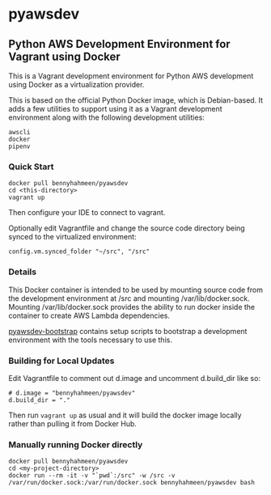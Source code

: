 # pyawsdev
## Python AWS Development Environment for Vagrant using Docker

This is a Vagrant development environment for Python AWS development
using Docker as a virtualization provider.

This is based on the official Python Docker image, which is Debian-based.
It adds a few utilities to support using it as a Vagrant development
environment along with the following development utilities:

    awscli
    docker
    pipenv

### Quick Start

    docker pull bennyhahmeen/pyawsdev
    cd <this-directory>
    vagrant up

Then configure your IDE to connect to vagrant.

Optionally edit Vagrantfile and change the source code directory being
synced to the virtualized environment:

    config.vm.synced_folder "~/src", "/src"

### Details

This Docker container is intended to be used by mounting source code from
the development environment at /src and mounting /var/lib/docker.sock.
Mounting /var/lib/docker.sock provides the ability to run docker inside
the container to create AWS Lambda dependencies.

[pyawsdev-bootstrap](https://github.com/bennyhahmeen/pyawsdev-bootstrap) 
contains setup scripts to bootstrap a development environment with the
tools necessary to use this.

### Building for Local Updates

Edit Vagrantfile to comment out d.image and uncomment d.build_dir like so:

    # d.image = "bennyhahmeen/pyawsdev"
    d.build_dir = "."

Then run ```vagrant up``` as usual and it will build the docker image
locally rather than pulling it from Docker Hub.

### Manually running Docker directly

    docker pull bennyhahmeen/pyawsdev
    cd <my-project-directory>
    docker run --rm -it -v "`pwd`:/src" -w /src -v /var/run/docker.sock:/var/run/docker.sock bennyhahmeen/pyawsdev bash
